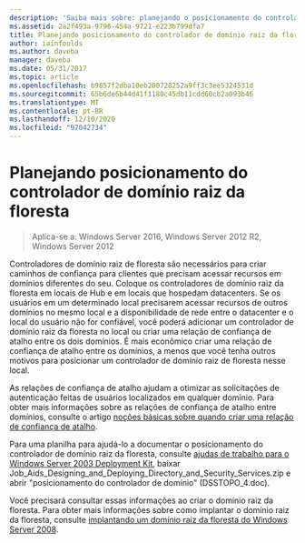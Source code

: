 ```yaml
---
description: 'Saiba mais sobre: planejando o posicionamento do controlador de domínio raiz da floresta'
ms.assetid: 2a2f493a-9796-454a-9721-e223b799dfa7
title: Planejando posicionamento do controlador de domínio raiz da floresta
author: iainfoulds
ms.author: daveba
manager: daveba
ms.date: 05/31/2017
ms.topic: article
ms.openlocfilehash: b9857f2dba10eb200728252a9ff3c3ee5324531d
ms.sourcegitcommit: 65b6de6b44d41f1180c45db11cdd60cb2a093b46
ms.translationtype: MT
ms.contentlocale: pt-BR
ms.lasthandoff: 12/10/2020
ms.locfileid: "97042734"
---
```

# <a name="planning-forest-root-domain-controller-placement"></a>Planejando posicionamento do controlador de domínio raiz da floresta

> Aplica-se a: Windows Server 2016, Windows Server 2012 R2, Windows Server 2012

Controladores de domínio raiz de floresta são necessários para criar caminhos de confiança para clientes que precisam acessar recursos em domínios diferentes do seu. Coloque os controladores de domínio raiz da floresta em locais de Hub e em locais que hospedam datacenters. Se os usuários em um determinado local precisarem acessar recursos de outros domínios no mesmo local e a disponibilidade de rede entre o datacenter e o local do usuário não for confiável, você poderá adicionar um controlador de domínio raiz da floresta no local ou criar uma relação de confiança de atalho entre os dois domínios. É mais econômico criar uma relação de confiança de atalho entre os domínios, a menos que você tenha outros motivos para posicionar um controlador de domínio raiz de floresta nesse local.

As relações de confiança de atalho ajudam a otimizar as solicitações de autenticação feitas de usuários localizados em qualquer domínio. Para obter mais informações sobre as relações de confiança de atalho entre domínios, consulte o artigo [noções básicas sobre quando criar uma relação de confiança de atalho](/previous-versions/windows/it-pro/windows-server-2008-r2-and-2008/cc754538(v=ws.11)).

Para uma planilha para ajudá-lo a documentar o posicionamento do controlador de domínio raiz da floresta, consulte [ajudas de trabalho para o Windows Server 2003 Deployment Kit](https://microsoft.com/download/details.aspx?id=9608), baixar Job_Aids_Designing_and_Deploying_Directory_and_Security_Services.zip e abrir "posicionamento do controlador de domínio" (DSSTOPO_4.doc).

Você precisará consultar essas informações ao criar o domínio raiz da floresta. Para obter mais informações sobre como implantar o domínio raiz da floresta, consulte [implantando um domínio raiz da floresta do Windows Server 2008](/previous-versions/windows/it-pro/windows-server-2008-r2-and-2008/cc731174(v=ws.10)).
